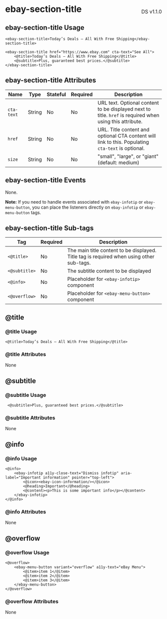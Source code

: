 <h1 style='display: flex; justify-content: space-between; align-items: center;'>
    <span>
        ebay-section-title
    </span>
    <span style='font-weight: normal; font-size: medium; margin-bottom: -15px;'>
        DS v1.1.0
    </span>
</h1>

## ebay-section-title Usage

```marko
<ebay-section-title>Today’s Deals – All With Free Shipping</ebay-section-title>
```

```marko
<ebay-section-title href="https://www.ebay.com" cta-text="See All">
    <@title>Today’s Deals – All With Free Shipping</@title>
    <@subtitle>Plus, guaranteed best prices.</@subtitle>
</ebay-section-title>
```

## ebay-section-title Attributes

| Name       | Type   | Stateful | Required | Description                                                                                             |
| ---------- | ------ | -------- | -------- | ------------------------------------------------------------------------------------------------------- |
| `cta-text` | String | No       | No       | URL text. Optional content to be displayed next to title. `href` is required when using this attribute. |
| `href`     | String | No       | No       | URL. Title content and optional CTA content will link to this. Populating `cta-text` is optional.       |
| `size`     | String | No       | No       | "small", "large", or "giant" (default: medium)                                                          |

## ebay-section-title Events

None.

**Note:** If you need to handle events associated with `ebay-infotip` or `ebay-menu-button`, you can place the listeners directly on `ebay-infotip` or `ebay-menu-button` tags.

## ebay-section-title Sub-tags

| Tag           | Required | Description                                                                              |
| ------------- | -------- | ---------------------------------------------------------------------------------------- |
| `<@title>`    | No       | The main title content to be displayed. Title tag is required when using other sub-tags. |
| `<@subtitle>` | No       | The subtitle content to be displayed                                                     |
| `<@info>`     | No       | Placeholder for `<ebay-infotip>` component                                               |
| `<@overflow>` | No       | Placeholder for `<ebay-menu-button>` component                                           |

## @title

### @title Usage

```marko
<@title>Today’s Deals – All With Free Shipping</@title>
```

### @title Attributes

None

## @subtitle

### @subtitle Usage

```marko
 <@subtitle>Plus, guaranteed best prices.</@subtitle>
```

### @subtitle Attributes

None

## @info

### @info Usage

```marko
<@info>
    <ebay-infotip a11y-close-text="Dismiss infotip" aria-label="Important information" pointer="top-left">
        <@icon><ebay-icon-information/></@icon>
        <@heading>Important</@heading>
        <@content><p>This is some important info</p></@content>
    </ebay-infotip>
</@info>
```

### @info Attributes

None

## @overflow

### @overflow Usage

```marko
<@overflow>
    <ebay-menu-button variant="overflow" a11y-text="eBay Menu">
        <@item>item 1</@item>
        <@item>item 2</@item>
        <@item>item 3</@item>
    </ebay-menu-button>
</@overflow>
```

### @overflow Attributes

None
